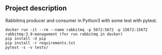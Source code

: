 ## Project description

Rabbitmq producer and consumer in Python3 with some test with pytest.

```
docker run -it --rm --name rabbitmq -p 5672:5672 -p 15672:15672 rabbitmq:3.9-management (for run rabbitmq in docker)
pip install -U pip
pip install -r requirements.txt
pytest -s -v tests/
```
